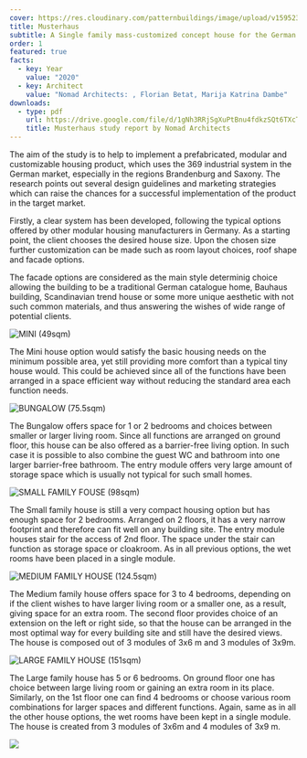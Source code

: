 ```yaml
---
cover: https://res.cloudinary.com/patternbuildings/image/upload/v1595232969/projects/musterhaus/rendering_6_j2y4pb.jpg
title: Musterhaus
subtitle: A Single family mass-customized concept house for the German market
order: 1
featured: true
facts:
  - key: Year
    value: "2020"
  - key: Architect
    value: "Nomad Architects: , Florian Betat, Marija Katrina Dambe"
downloads:
  - type: pdf
    url: https://drive.google.com/file/d/1gNh3RRjSgXuPtBnu4fdkzSQt6TXcTNYm/view?usp=sharing
    title: Musterhaus study report by Nomad Architects
---
```

The aim of the study is to help to implement a prefabricated, modular and customizable housing product, which uses the 369 industrial system in the German market, especially in the regions Brandenburg and Saxony. The research points out several design guidelines and marketing strategies which can raise the chances for a successful implementation of the product in the target market.

Firstly, a clear system has been developed, following the typical options offered by other modular housing manufacturers in Germany. As a starting point, the client chooses the desired house size. Upon the chosen size further customization can be made such as room layout choices, roof shape and facade options.

The facade options are considered as the main style determinig choice allowing the building to be a traditional German catalogue home, Bauhaus building, Scandinavian trend house or some more unique aesthetic with not such common materials, and thus answering the wishes of wide range of potential clients.

![](https://res.cloudinary.com/patternbuildings/image/upload/v1595232969/projects/musterhaus/rendering_1_gawijm.jpg "MINI (49sqm)")

The Mini house option would satisfy the basic housing needs on the minimum possible area, yet still providing more comfort than a typical tiny house would. This could be achieved since all of the functions have been arranged in a space efficient way without reducing the standard area each function needs.

![](https://res.cloudinary.com/patternbuildings/image/upload/v1595232969/projects/musterhaus/rendering_2_udqpn2.jpg "BUNGALOW (75.5sqm)")

The Bungalow offers space for 1 or 2 bedrooms and choices between smaller or larger living room. Since all functions are arranged on ground floor, this house can be also offered as a barrier-free living option. In such case it is possible to also combine the guest WC and bathroom into one larger barrier-free bathroom. The entry module offers very large amount of storage space which is usually not typical for such small homes.

![](https://res.cloudinary.com/patternbuildings/image/upload/v1595232969/projects/musterhaus/rendering_3_rkplwz.jpg "SMALL FAMILY FOUSE (98sqm)")

The Small family house is still a very compact housing option but has enough space for 2 bedrooms. Arranged on 2 floors, it has a very narrow footprint and therefore can fit well on any building site. The entry module houses stair for the access of 2nd floor. The space under the stair can function as storage space or cloakroom. As in all previous options, the wet rooms have been placed in a single module.

![](https://res.cloudinary.com/patternbuildings/image/upload/v1595232969/projects/musterhaus/rendering_4_yn50ew.jpg "MEDIUM FAMILY HOUSE (124.5sqm)")

The Medium family house offers space for 3 to 4 bedrooms, depending on if the client wishes to have larger living room or a smaller one, as a result, giving space for an extra room. The second floor provides choice of an extension on the left or right side, so that the house can be arranged in the most optimal way for every building site and still have the desired views. The house is composed out of 3 modules of 3x6 m and 3 modules of 3x9m.

![](https://res.cloudinary.com/patternbuildings/image/upload/v1595232969/projects/musterhaus/rendering_5_t6vhm9.jpg "LARGE FAMILY HOUSE (151sqm)")

The Large family house has 5 or 6 bedrooms. On ground floor one has choice between large living room or gaining an extra room in its place. Similarly, on the 1st floor one can find 4 bedrooms or choose various room combinations for larger spaces and different functions. Again, same as in all the other house options, the wet rooms have been kept in a single module. The house is created from 3 modules of 3x6m and 4 modules of 3x9 m.

![](https://res.cloudinary.com/patternbuildings/image/upload/v1595232969/projects/musterhaus/rendering_7_vwykgc.jpg)